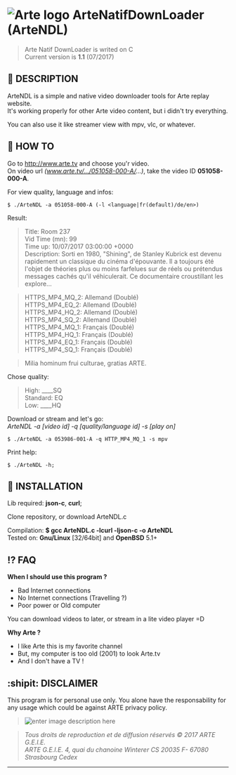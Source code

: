 # ![Arte logo](https://static-cdn.arte.tv/guide/favicons/favicon-96x96.png) **ArteNatifDownLoader (ArteNDL)**

> Arte Natif DownLoader is writed on C  
Current version is **1.1** (07/2017)

:page_with_curl: **DESCRIPTION** 
---
ArteNDL is a simple and native video downloader tools for Arte replay website.  
It's working properly for other Arte video content, but i didn't try everything.  

You can also use it like streamer view with mpv, vlc, or whatever.

:rocket: **HOW TO** 
---
Go to http://www.arte.tv and choose you'r video.  
On video url *(www.arte.tv/.../051058-000-A/...)*, take the video ID **051058-000-A**.

For view quality, language and infos: 

    $ ./ArteNDL -a 051058-000-A (-l <language|fr(default)/de/en>)

Result:  
>Title: Room 237  
Vid Time (mn): 99  
Time up: 10/07/2017 03:00:00 +0000  
Description: Sorti en 1980, "Shining", de Stanley Kubrick est devenu rapidement un classique du cinéma d'épouvante. Il a toujours été l'objet de théories plus ou moins farfelues sur de réels ou prétendus messages cachés qu'il véhiculerait. Ce documentaire croustillant les explore...

>HTTPS_MP4_MQ_2: Allemand (Doublé)   
HTTPS_MP4_EQ_2: Allemand (Doublé)   
HTTPS_MP4_HQ_2: Allemand (Doublé)   
HTTPS_MP4_SQ_2: Allemand (Doublé)   
HTTPS_MP4_MQ_1: Français (Doublé)   
HTTPS_MP4_HQ_1: Français (Doublé)   
HTTPS_MP4_EQ_1: Français (Doublé)   
HTTPS_MP4_SQ_1: Français (Doublé)   

>Milia hominum frui culturae, gratias ARTE.


Chose quality:  
>High: ____SQ  
Standard: EQ  
Low: ____HQ  

Download or stream and let's go:  
*ArteNDL -a [video id] -q [quality/language id] -s [play on]*

    $ ./ArteNDL -a 053986-001-A -q HTTP_MP4_MQ_1 -s mpv

Print help:

    $ ./ArteNDL -h;

:construction: **INSTALLATION** 
---
Lib required: **json-c**, **curl**;

Clone repository, or download ArteNDL.c

Compilation: **$ gcc ArteNDL.c -lcurl -ljson-c -o ArteNDL**  
Tested on: **Gnu/Linux** [32/64bit] and **OpenBSD** 5.1+

:interrobang: **FAQ** 
---
**When I should use this program ?**

- Bad Internet connections  
- No Internet connections (Travelling ?)  
- Poor power or Old computer  

You can download videos to later, or stream in a lite video player =D

**Why Arte ?**
   
* I like Arte this is my favorite channel
* But, my computer is too old (2001) to look Arte.tv
* And I don't have a TV !

:shipit: **DISCLAIMER** 
-------
This program is for personal use only. You alone have the responsability for any usage which could be against ARTE privacy policy.

>![enter image description here](https://static-cdn.arte.tv/static/styleguide/2.7.1/src/components/footer/img/logo_arte.png)

>*Tous droits de reproduction et de diffusion réservés © 2017 ARTE G.E.I.E.*  
*ARTE G.E.I.E. 4, quai du chanoine Winterer CS 20035 F- 67080 Strasbourg Cedex*

----------
